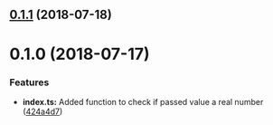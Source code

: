 <a name="0.1.1"></a>
## [0.1.1](https://github.com/Drag13/IsNumberStrict/compare/v0.1.0...v0.1.1) (2018-07-18)



<a name="0.1.0"></a>
# 0.1.0 (2018-07-17)


### Features

* **index.ts:** Added function to check if passed value a real number ([424a4d7](https://github.com/Drag13/IsNumberStrict/commit/424a4d7))



